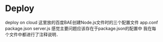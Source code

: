 Deploy
======

deploy on cloud
这里放的百度BAE创建Node.js文件时的三个配置文件
app.conf
package.json
server.js
感觉主要问题应该存在于package.json的配置中
我在每个文件中都进行了注释说明．
